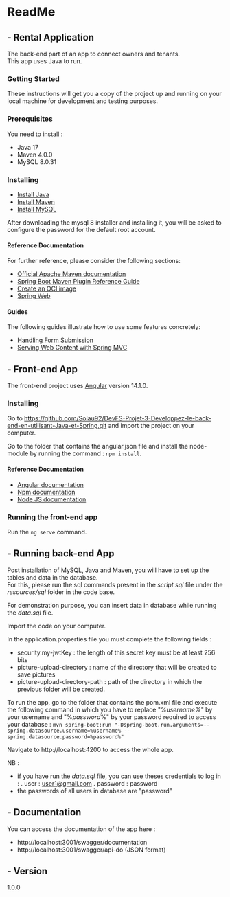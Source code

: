 # **ReadMe** 


## - **Rental Application** 

The back-end part of an app to connect owners and tenants. </br>
This app uses Java to run.

### **Getting Started**

These instructions will get you a copy of the project up and running on your local machine for development and testing purposes. 

### **Prerequisites**

You need to install : 
* Java 17
* Maven 4.0.0
* MySQL 8.0.31

### **Installing** 

* [Install Java](https://docs.oracle.com/javase/8/docs/technotes/guides/install/install_overview.html)
* [Install Maven](https://maven.apache.org/install.html)
* [Install MySQL](https://dev.mysql.com/downloads/mysql/)

After downloading the mysql 8 installer and installing it, you will be asked to configure the password for the default root account.

#### Reference Documentation
For further reference, please consider the following sections:

* [Official Apache Maven documentation](https://maven.apache.org/guides/index.html)
* [Spring Boot Maven Plugin Reference Guide](https://docs.spring.io/spring-boot/docs/3.0.2/maven-plugin/reference/html/)
* [Create an OCI image](https://docs.spring.io/spring-boot/docs/3.0.2/maven-plugin/reference/html/#build-image)
* [Spring Web](https://docs.spring.io/spring-boot/docs/3.0.2/reference/htmlsingle/#web)

#### Guides
The following guides illustrate how to use some features concretely:

* [Handling Form Submission](https://spring.io/guides/gs/handling-form-submission/)
* [Serving Web Content with Spring MVC](https://spring.io/guides/gs/serving-web-content/)


## - **Front-end App**

The front-end project uses [Angular](https://angular.io/) version 14.1.0.

### Installing

Go to https://github.com/Solau92/DevFS-Projet-3-Developpez-le-back-end-en-utilisant-Java-et-Spring.git and import the project on your computer. 

Go to the folder that contains the angular.json file and install the node-module by running the command : `npm install`.

#### Reference Documentation 

- [Angular documentation](https://angular.io/docs)
- [Npm documentation](https://docs.npmjs.com/)
- [Node JS documentation](https://nodejs.org/docs/latest/api/)

### Running the front-end app

Run the `ng serve` command.


## - **Running back-end App** 

Post installation of MySQL, Java and Maven, you will have to set up the tables and data in the database. </br>
For this, please run the sql commands present in the *script.sql* file under the *resources/sql* folder in the code base.

For demonstration purpose, you can insert data in database while running the *data.sql* file.

Import the code on your computer.

In the application.properties file you must complete the following fields : 
- security.my-jwtKey : the length of this secret key must be at least 256 bits
- picture-upload-directory : name of the directory that will be created to save pictures
- picture-upload-directory-path : path of the directory in which the previous folder will be created.

To run the app, go to the folder that contains the pom.xml file and execute the following command in which you have to replace "*%username%*" by your username and "%*password*%" by your password required to access your database : 
 `mvn spring-boot:run "-Dspring-boot.run.arguments=--spring.datasource.username=%username% --spring.datasource.password=%password%"`

Navigate to http://localhost:4200 to access the whole app.

NB : 
- if you have run the *data.sql* file, you can use theses credentials to log in : 
   . user : user1@gmail.com
   . password : password 
- the passwords of all users in database are "password"

## - **Documentation** 

You can access the documentation of the app here : 
- http://localhost:3001/swagger/documentation
- http://localhost:3001/swagger/api-do (JSON format)

## - **Version**

1.0.0